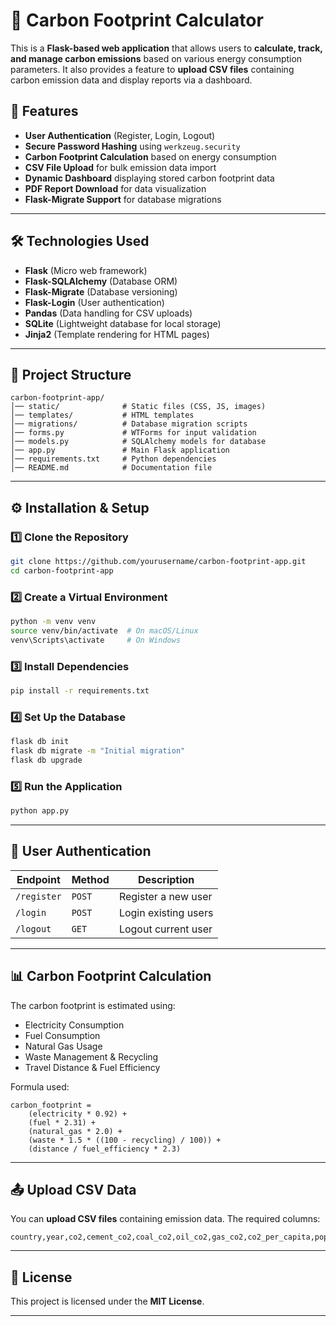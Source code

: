 # 🌿 Carbon Footprint Calculator  

This is a **Flask-based web application** that allows users to **calculate, track, and manage carbon emissions** based on various energy consumption parameters. It also provides a feature to **upload CSV files** containing carbon emission data and display reports via a dashboard.  

## 🚀 Features  

- **User Authentication** (Register, Login, Logout)  
- **Secure Password Hashing** using `werkzeug.security`  
- **Carbon Footprint Calculation** based on energy consumption  
- **CSV File Upload** for bulk emission data import  
- **Dynamic Dashboard** displaying stored carbon footprint data  
- **PDF Report Download** for data visualization  
- **Flask-Migrate Support** for database migrations  

---

## 🛠️ Technologies Used  

- **Flask** (Micro web framework)  
- **Flask-SQLAlchemy** (Database ORM)  
- **Flask-Migrate** (Database versioning)  
- **Flask-Login** (User authentication)  
- **Pandas** (Data handling for CSV uploads)  
- **SQLite** (Lightweight database for local storage)  
- **Jinja2** (Template rendering for HTML pages)  

---

## 📂 Project Structure  

```
carbon-footprint-app/
│── static/              # Static files (CSS, JS, images)
│── templates/           # HTML templates
│── migrations/          # Database migration scripts
│── forms.py             # WTForms for input validation
│── models.py            # SQLAlchemy models for database
│── app.py               # Main Flask application
│── requirements.txt     # Python dependencies
│── README.md            # Documentation file
```

---

## ⚙️ Installation & Setup  

### 1️⃣ Clone the Repository  
```sh
git clone https://github.com/yourusername/carbon-footprint-app.git
cd carbon-footprint-app
```

### 2️⃣ Create a Virtual Environment  
```sh
python -m venv venv
source venv/bin/activate  # On macOS/Linux
venv\Scripts\activate     # On Windows
```

### 3️⃣ Install Dependencies  
```sh
pip install -r requirements.txt
```

### 4️⃣ Set Up the Database  
```sh
flask db init
flask db migrate -m "Initial migration"
flask db upgrade
```

### 5️⃣ Run the Application  
```sh
python app.py
```

---

## 🔑 User Authentication  

| Endpoint  | Method | Description |
|-----------|--------|-------------|
| `/register` | `POST` | Register a new user |
| `/login` | `POST` | Login existing users |
| `/logout` | `GET` | Logout current user |

---

## 📊 Carbon Footprint Calculation  

The carbon footprint is estimated using:  
- Electricity Consumption  
- Fuel Consumption  
- Natural Gas Usage  
- Waste Management & Recycling  
- Travel Distance & Fuel Efficiency  

Formula used:  
```
carbon_footprint = 
    (electricity * 0.92) + 
    (fuel * 2.31) + 
    (natural_gas * 2.0) + 
    (waste * 1.5 * ((100 - recycling) / 100)) + 
    (distance / fuel_efficiency * 2.3)
```

---

## 📤 Upload CSV Data  

You can **upload CSV files** containing emission data. The required columns:  
```csv
country,year,co2,cement_co2,coal_co2,oil_co2,gas_co2,co2_per_capita,population,gdp
```

---

## 📎 License  

This project is licensed under the **MIT License**.  

---


